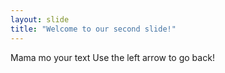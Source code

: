```yaml
---
layout: slide
title: "Welcome to our second slide!"
---
```

Mama mo your text
Use the left arrow to go back!

